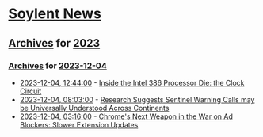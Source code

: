 # [Soylent News](../../../README.md)

## [Archives](../../index.md) for [2023](../index.md)

### [Archives](../../index.md) for [2023-12-04](index.md)

* [2023-12-04, 12:44:00](https://soylentnews.org/article.pl?sid=23/12/03/0035216&from=rss) - [ Inside the Intel 386 Processor Die: the Clock Circuit ](https://soylentnews.org/article.pl?sid=23/12/03/0035216&from=rss)
* [2023-12-04, 08:03:00](https://soylentnews.org/article.pl?sid=23/12/03/0027202&from=rss) - [Research Suggests Sentinel Warning Calls may be Universally Understood Across Continents](https://soylentnews.org/article.pl?sid=23/12/03/0027202&from=rss)
* [2023-12-04, 03:16:00](https://soylentnews.org/article.pl?sid=23/12/03/0021210&from=rss) - [Chrome's Next Weapon in the War on Ad Blockers: Slower Extension Updates](https://soylentnews.org/article.pl?sid=23/12/03/0021210&from=rss)
